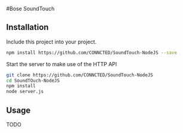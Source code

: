 #Bose SoundTouch

## Installation
Include this project into your project. 
```bash
npm install https://github.com/CONNCTED/SoundTouch-NodeJS --save
```
Start the server to make use of the HTTP API
```bash
git clone https://github.com/CONNCTED/SoundTouch-NodeJS
cd SoundTOuch-NodeJS
npm install
node server.js
```

## Usage
TODO